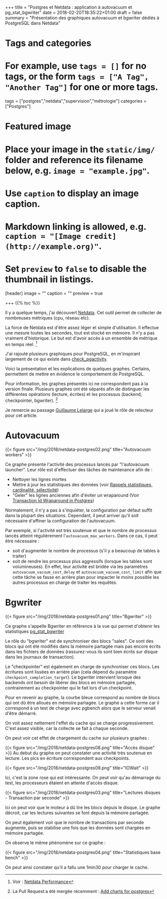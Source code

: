 +++
title = "Postgres et Netdata : application à autovacuum et pg_stat_bgwriter"
date = 2018-02-20T18:35:22+01:00
draft = false
summary = "Présentation des graphiques autovacuum et bgwriter dédiés à PostgreSQL dans Netdata"

# Tags and categories
# For example, use `tags = []` for no tags, or the form `tags = ["A Tag", "Another Tag"]` for one or more tags.
tags = ["postgres","netdata","supervision","métrologie"]
categories = ["Postgres"]

# Featured image
# Place your image in the `static/img/` folder and reference its filename below, e.g. `image = "example.jpg"`.
# Use `caption` to display an image caption.
#   Markdown linking is allowed, e.g. `caption = "[Image credit](http://example.org)"`.
# Set `preview` to `false` to disable the thumbnail in listings.
[header]
image = ""
caption = ""
preview = true

+++
{{% toc %}}

Il y a quelque temps, j'ai découvert [Netdata](https://my-netdata.io/).
Cet outil permet de collecter de nombreuses métriques (cpu, réseau etc).

La force de Netdata est d'être assez léger et simple d'utilisation. Il effectue
une mesure toutes les secondes, tout est stocké en mémoire. Il n'y a pas vraiment
d'historique. Le but est d'avoir accès à un ensemble de métrique en temps réel. [^1]

J'ai rajouté plusieurs graphiques pour PostgreSQL, en m'inspirant largement de
ce qui existe dans [check_pgactivity](https://github.com/OPMDG/check_pgactivity).

Voici la présentation et les explications de quelques graphes. Certains,
permettent de mettre en évidence le comportement de PostgreSQL.

Pour information, les graphes présentés ici ne correspondent pas à la version finale.
Plusieurs graphes ont été séparés afin de distinguer les différentes opérations
(lecture, écrites) et les processus (backend, checkpointer, bgwriter). [^2]

Je remercie au passage [Guillaume Lelarge](https://twitter.com/g_lelarge) qui a
joué le rôle de relecteur pour cet article.

# Autovacuum

{{< figure src="/img/2018/netdata-postgres02.png" title="Autovacuum workers" >}}

Ce graphe présente l'activité des processus lancés par "l'autovacuum launcher".
Leur rôle est d'effectuer des tâches de maintenance afin de :

  * Nettoyer les lignes mortes
  * Mettre à jour les statistiques des données (voir [Rappels statistiques, cardinalité, sélectivité](https://blog.anayrat.info/2017/11/26/postgresql---jsonb-et-statistiques/#rappels-statistiques-cardinalit%C3%A9-s%C3%A9lectivit%C3%A9))
  * "Geler" les lignes anciennes afin d'éviter un wraparound (Voir [Transaction Id Wraparound in Postgres](http://malisper.me/transaction-id-wraparound-in-postgres/))

Normalement, il n'y a pas à s'inquiéter, la configuration par défaut suffit dans
la plupart des situations. Cependant, il peut arriver qu'il soit nécessaire
d'affiner la configuration de l'autovacuum.

Par exemple, si l'activité est très soutenue et que le nombre de processus lancés
atteint régulièrement l'`autovacuum_max_workers`. Dans ce cas, il peut être nécessaire :

  * soit d'augmenter le nombre de processus (s'il y a beaucoup de tables à traiter)
  * soit de rendre les processus plus aggressifs (lorsque les tables sont volumineuses).
  En effet, leur activité est bridée via les paramètres `autovacuum_vacuum_cost_delay`
  et `autovacuum_vacuum_cost_limit` afin que cette tâche se fasse en arrière plan
  pour impacter le moins possible les autres processus en charge de traiter les requêtes.

# Bgwriter

{{< figure src="/img/2018/netdata-postgres01.png" title="Bgwriter" >}}

Ce graphe s'appelle Bgwriter en référence à la vue qui permet d'obtenir les statistiques [pg_stat_bgwriter](https://www.postgresql.org/docs/current/static/monitoring-stats.html#PG-STAT-BGWRITER-VIEW)

Le rôle du "bgwriter" est de synchroniser des blocs "sales". Ce sont des blocs qui
ont été modifiés dans la mémoire partagée mais pas encore écrits dans les fichiers
de données (rassurez-vous ils sont bien écrits sur disque dans les journaux de transaction).

Le "checkpointer" est également en charge de synchroniser ces blocs. Les écritures
sont lissées en arrière plan (cela dépend du paramètre `checkpoint_completion_target`).
Le bgwriter intervient lorsque des backends ont besoin de libérer des blocs en
mémoire partagée,  contrairement au checkpointer qui le fait lors d'un checkpoint.

Pour en revenir au graphe, la courbe bleue correspond au nombre de blocs qui ont
dû être alloués en mémoire partagée. Le graphe a cette forme car il correspond à
un test de charge avec pgbench alors que le serveur venait d'être démarré.

On voit assez nettement l'effet du cache qui se charge progressivement. C'est
assez visible, car la collecte se fait à chaque seconde.

On peut voir cet effet de chargement du cache sur plusieurs graphes :

{{< figure src="/img/2018/netdata-postgres08.png" title="Accès disque" >}}
Au debut du graphe on peut constater une activité très soutenue en lecture.
Les pics en écriture correspondent aux checkpoints.


{{< figure src="/img/2018/netdata-postgres09.png" title="IOWait" >}}

Ici, c'est la zone rose qui est intéressante. On peut voir qu'au démarrage du test,
les processeurs étaient en attente d'accès disque.

{{< figure src="/img/2018/netdata-postgres03.png" title="Lectures disques - Transaction par seconde" >}}

Ici on peut voir que le moteur a dû lire les blocs depuis le disque. Le graphe
décroit, car les lectures suivantes se font depuis la mémoire partagée.

On peut également voir que le nombre de transactions par seconde augmente, puis
se stabilise une fois que les données sont chargées en mémoire partagée.

On observe le même phénomène sur ce graphe :

{{< figure src="/img/2018/netdata-postgres04.png" title="Statistiques base bench" >}}

On peut ainsi constater qu'il a fallu une 1min30 pour charger le cache.



[^1]: Voir : [Netdata Performance](https://github.com/firehol/netdata/wiki/Performance)
[^2]: La Pull Request a été mergée récemment : [Add charts for postgres](https://github.com/firehol/netdata/pull/3400)
